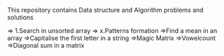 This repository contains Data structure and Algorithm problems and solutions 


 => 1.Search in unsorted array 
 => x.Patterns formation
 =>Find a mean in an array
 =>Capitalise the first letter in a string
 =>Magic Matrix
 =>Vowelcount
 =>Diagonal sum in a matrix